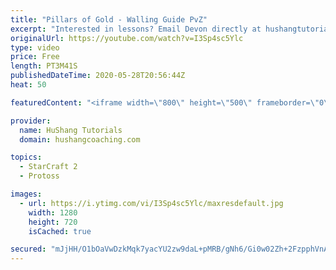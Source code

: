 ```yaml
---
title: "Pillars of Gold - Walling Guide PvZ"
excerpt: "Interested in lessons? Email Devon directly at hushangtutorials@outlook.com ------------------------------------------------------------------------------------------------------- Want to support HuShang Tutorials directly? Patreon is a website where you can contribute a monthly donation that will help"
originalUrl: https://youtube.com/watch?v=I3Sp4sc5Ylc
type: video
price: Free
length: PT3M41S
publishedDateTime: 2020-05-28T20:56:44Z
heat: 50

featuredContent: "<iframe width=\"800\" height=\"500\" frameborder=\"0\" src=\"https://www.youtube.com/embed/I3Sp4sc5Ylc\" allow=\"accelerometer; autoplay; encrypted-media; gyroscope; picture-in-picture\" allowfullscreen></iframe>"

provider:
  name: HuShang Tutorials
  domain: hushangcoaching.com

topics:
  - StarCraft 2
  - Protoss

images:
  - url: https://i.ytimg.com/vi/I3Sp4sc5Ylc/maxresdefault.jpg
    width: 1280
    height: 720
    isCached: true

secured: "mJjHH/O1bOaVwDzkMqk7yacYU2zw9daL+pMRB/gNh6/Gi0w02Zh+2FzpphVnA+t5I6Npg2HpIAbi4q1vvqMpR5wM1SJiWJwWi/1P4cXtCNrFfdMp83V7icQRNuNwq6/wmg9TsKNCRf8B1wRaNmX3Caoz1i4SXCh7G/gq1ifrpHXSOSmk7TafmDWeFumq1+YXwPUMlSNB2//0kcVr4E/fTdnpZtuqrInAdOWF2BI+VhzgHX1cEaOh5x8tjw6ZiQo6k3ZdpG9jYBpyjwdapWrksCoD4uawqtjf/260LLfyDkmlrVB2dX8KnMGVbPUl2c53AnawpteiCRr5UIC1xVnSqbK82fa3isqIDXY7MmjRJ6Ix6pPjtpiOmjm3rVZX2Nz6PH767oNIqWbddCBCvb/yxzo1rYfsWRb7xP2LN1+YP9s=;AzGXKHa0QyXOP8MzFCJ7Zw=="
---
```


